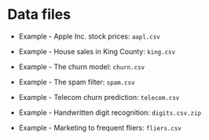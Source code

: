 # Data files

* Example - Apple Inc. stock prices: `aapl.csv`

* Example - House sales in King County: `king.csv`

* Example - The churn model: `churn.csv`

* Example - The spam filter: `spam.csv`

* Example - Telecom churn prediction: `telecom.csv`

* Example - Handwritten digit recognition: `digits.csv.zip` 

* Example - Marketing to frequent fliers: `fliers.csv`
